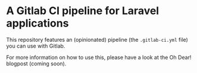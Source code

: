 # A Gitlab CI pipeline for Laravel applications

This repository features an (opinionated) pipeline (the `.gitlab-ci.yml` file) you can use with Gitlab.

For more information on how to use this, please have a look at the Oh Dear! blogpost (coming soon).